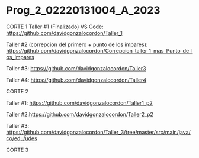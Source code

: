 # Prog_2_02220131004_A_2023

CORTE 1
Taller #1 (Finalizado) VS Code: https://github.com/davidgonzalocordon/Taller_1

Taller #2 (correpcion del primero + punto de los impares): https://github.com/davidgonzalocordon/Correpcion_taller_1_mas_Punto_de_los_impares

Taller #3: https://github.com/davidgonzalocordon/Taller3 

Taller #4: https://github.com/davidgonzalocordon/Taller4


CORTE 2

Taller #1: https://github.com/davidgonzalocordon/Taller1_p2

Taller #2:https://github.com/davidgonzalocordon/Taller2_p2

Taller #3: https://github.com/davidgonzalocordon/Taller_3/tree/master/src/main/java/co/edu/udes


CORTE 3
